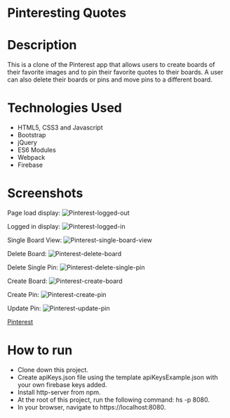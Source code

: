 # Pinteresting Quotes

# Description

This is a clone of the Pinterest app that allows users to create boards of their favorite images and to pin their favorite quotes to their boards. A user can also delete their boards or pins and move pins to a different board.

# Technologies Used

* HTML5, CSS3 and Javascript
* Bootstrap
* jQuery
* ES6 Modules
* Webpack
* Firebase

# Screenshots

Page load display:
![Pinterest-logged-out](https://user-images.githubusercontent.com/51214463/78462987-4f43ae00-769d-11ea-867c-776639f64be6.PNG)


Logged in display:
![Pinterest-logged-in](https://user-images.githubusercontent.com/51214463/78463000-7c905c00-769d-11ea-973d-032ffff50c18.PNG)


Single Board View:
![Pinterest-single-board-view](https://user-images.githubusercontent.com/51214463/78463007-9e89de80-769d-11ea-89e1-61f44b0b7f48.PNG)


Delete Board:
![Pinterest-delete-board](https://user-images.githubusercontent.com/51214463/78463022-caa55f80-769d-11ea-9c18-9d5eb34575d5.PNG)


Delete Single Pin:
![Pinterest-delete-single-pin](https://user-images.githubusercontent.com/51214463/78463041-fcb6c180-769d-11ea-97d0-2bea29bef940.PNG)


Create Board:
![Pinterest-create-board](https://user-images.githubusercontent.com/51214463/79075403-3a2bd800-7cb8-11ea-8eae-23cb89c0d37c.PNG)


Create Pin:
![Pinterest-create-pin](https://user-images.githubusercontent.com/51214463/79075405-3ef08c00-7cb8-11ea-98a2-0fa70da9bf56.PNG)


Update Pin:
![Pinterest-update-pin](https://user-images.githubusercontent.com/51214463/79075407-42841300-7cb8-11ea-90e6-39a8d2102207.PNG)



[Pinterest](https://pinterest-c0dcf.firebaseapp.com/)


# How to run

* Clone down this project.
* Create apiKeys.json file using the template apiKeysExample.json with your own firebase keys added.
* Install http-server from npm.
* At the root of this project, run the following command: hs -p 8080.
* In your browser, navigate to https://localhost:8080.
